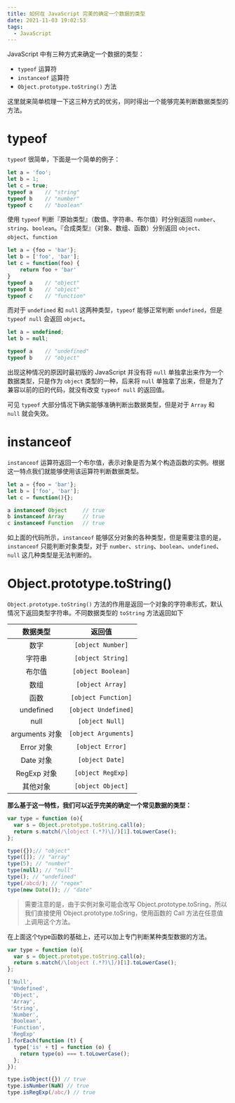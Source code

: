 ```yaml
---
title: 如何在 JavaScript 完美的确定一个数据的类型
date: 2021-11-03 19:02:53
tags: 
  - JavaScript
---
```


JavaScript 中有三种方式来确定一个数据的类型：
- `typeof` 运算符
- `instanceof` 运算符
- `Object.prototype.toString()` 方法  

这里就来简单梳理一下这三种方式的优劣，同时得出一个能够完美判断数据类型的方法。

# typeof
`typeof` 很简单，下面是一个简单的例子：

```javascript
let a = 'foo';
let b = 1;
let c = true;
typeof a    // "string"
typeof b    // "number"
typeof c    // "boolean"
```

使用 `typeof` 判断『原始类型』（数值、字符串、布尔值）时分别返回 `number`、`string`、`boolean`。『合成类型』（对象、数组、函数）分别返回 `object`、`object`、`function`

```javascript
let a = {foo = 'bar'};
let b = ['foo', 'bar'];
let c = function(foo) {
    return foo + 'bar'
}
typeof a    // "object"
typeof b    // "object"
typeof c    // "function"
```

而对于 `undefined` 和 `null` 这两种类型，`typeof` 能够正常判断 `undefined`，但是 `typeof null` 会返回 `object`。

```javascript
let a = undefined;
let b = null;

typeof a    // "undefined"
typeof b    // "object"
```

出现这种情况的原因时最初版的 JavaScript 并没有将 `null` 单独拿出来作为一个数据类型，只是作为 `object` 类型的一种，后来将 `null` 单独拿了出来，但是为了兼容以前的旧的代码，就没有改变 `typeof null` 的返回值。

可见 `typeof` 大部分情况下确实能够准确判断出数据类型，但是对于 `Array` 和 `null` 就会失效。

# instanceof
`instanceof` 运算符返回一个布尔值，表示对象是否为某个构造函数的实例。根据这一特点我们就能够使用该运算符判断数据类型。  

```javascript
let a = {foo = 'bar'};
let b = ['foo', 'bar'];
let c = function(){};

a instanceof Object     // true
b instanceof Array      // true
c instanceof Function   // true
```

如上面的代码所示，`instanceof` 能够区分对象的各种类型，但是需要注意的是，`instanceof` 只能判断对象类型，对于 `number`、`string`、`boolean`、`undefined`、`null` 这几种类型是无法判断的。

# Object.prototype.toString()
`Object.prototype.toString()` 方法的作用是返回一个对象的字符串形式，默认情况下返回类型字符串。不同数据类型的 `toString` 方法返回如下

|数据类型|返回值|
|:---:|:---:|
|数字|`[object Number]`|
|字符串|`[object String]`|
|布尔值|`[object Boolean]`|
|数组|`[object Array]`|
|函数|`[object Function]`|
|undefined|`[object Undefined]`|
|null|`[object Null]`|
|arguments 对象|`[object Arguments]`|
|Error 对象|`[object Error]`|
|Date 对象|`[object Date]`|
|RegExp 对象|`[object RegExp]`|
|其他对象|`[object Object]`|

**那么基于这一特性，我们可以近乎完美的确定一个常见数据的类型：**

```JavaScript
var type = function (o){
  var s = Object.prototype.toString.call(o);
  return s.match(/\[object (.*?)\]/)[1].toLowerCase();
};

type({});// "object"
type([]); // "array"
type(5); // "number"
type(null); // "null"
type(); // "undefined"
type(/abcd/); // "regex"
type(new Date()); // "date"
```
> 需要注意的是，由于实例对象可能会改写 Object.prototype.toSring，所以我们直接使用 Object.prototype.toSring，使用函数的 Call 方法在任意值上调用这个方法。


在上面这个type函数的基础上，还可以加上专门判断某种类型数据的方法。
```JavaScript
var type = function (o){
  var s = Object.prototype.toString.call(o);
  return s.match(/\[object (.*?)\]/)[1].toLowerCase();
};

['Null',
 'Undefined',
 'Object',
 'Array',
 'String',
 'Number',
 'Boolean',
 'Function',
 'RegExp'
].forEach(function (t) {
  type['is' + t] = function (o) {
    return type(o) === t.toLowerCase();
  };
});

type.isObject({}) // true
type.isNumber(NaN) // true
type.isRegExp(/abc/) // true
```



